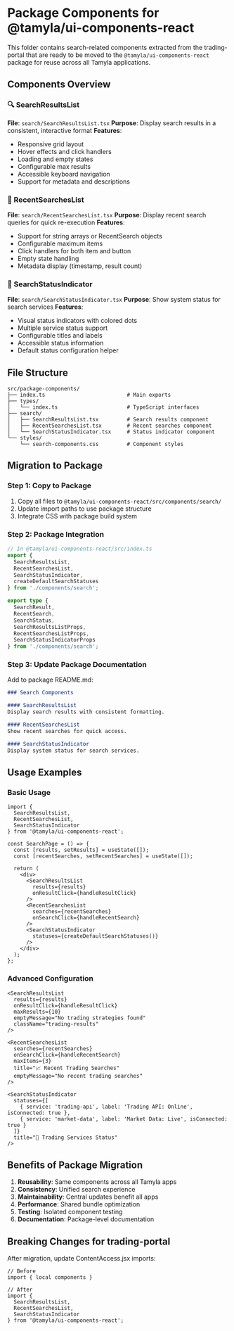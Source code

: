 # Package Components for @tamyla/ui-components-react

This folder contains search-related components extracted from the trading-portal that are ready to be moved to the `@tamyla/ui-components-react` package for reuse across all Tamyla applications.

## Components Overview

### 🔍 SearchResultsList
**File**: `search/SearchResultsList.tsx`
**Purpose**: Display search results in a consistent, interactive format
**Features**:
- Responsive grid layout
- Hover effects and click handlers
- Loading and empty states
- Configurable max results
- Accessible keyboard navigation
- Support for metadata and descriptions

### 🔄 RecentSearchesList  
**File**: `search/RecentSearchesList.tsx`
**Purpose**: Display recent search queries for quick re-execution
**Features**:
- Support for string arrays or RecentSearch objects
- Configurable maximum items
- Click handlers for both item and button
- Empty state handling
- Metadata display (timestamp, result count)

### 🔗 SearchStatusIndicator
**File**: `search/SearchStatusIndicator.tsx`
**Purpose**: Show system status for search services
**Features**:
- Visual status indicators with colored dots
- Multiple service status support
- Configurable titles and labels
- Accessible status information
- Default status configuration helper

## File Structure
```
src/package-components/
├── index.ts                          # Main exports
├── types/
│   └── index.ts                      # TypeScript interfaces
├── search/
│   ├── SearchResultsList.tsx         # Search results component
│   ├── RecentSearchesList.tsx        # Recent searches component
│   └── SearchStatusIndicator.tsx     # Status indicator component
└── styles/
    └── search-components.css         # Component styles
```

## Migration to Package

### Step 1: Copy to Package
1. Copy all files to `@tamyla/ui-components-react/src/components/search/`
2. Update import paths to use package structure
3. Integrate CSS with package build system

### Step 2: Package Integration
```typescript
// In @tamyla/ui-components-react/src/index.ts
export { 
  SearchResultsList,
  RecentSearchesList, 
  SearchStatusIndicator,
  createDefaultSearchStatuses 
} from './components/search';

export type {
  SearchResult,
  RecentSearch,
  SearchStatus,
  SearchResultsListProps,
  RecentSearchesListProps,
  SearchStatusIndicatorProps
} from './components/search';
```

### Step 3: Update Package Documentation
Add to package README.md:
```markdown
### Search Components

#### SearchResultsList
Display search results with consistent formatting.

#### RecentSearchesList  
Show recent searches for quick access.

#### SearchStatusIndicator
Display system status for search services.
```

## Usage Examples

### Basic Usage
```tsx
import { 
  SearchResultsList, 
  RecentSearchesList, 
  SearchStatusIndicator 
} from '@tamyla/ui-components-react';

const SearchPage = () => {
  const [results, setResults] = useState([]);
  const [recentSearches, setRecentSearches] = useState([]);
  
  return (
    <div>
      <SearchResultsList 
        results={results}
        onResultClick={handleResultClick}
      />
      <RecentSearchesList
        searches={recentSearches}
        onSearchClick={handleRecentSearch}
      />
      <SearchStatusIndicator
        statuses={createDefaultSearchStatuses()}
      />
    </div>
  );
};
```

### Advanced Configuration
```tsx
<SearchResultsList 
  results={results}
  onResultClick={handleResultClick}
  maxResults={10}
  emptyMessage="No trading strategies found"
  className="trading-results"
/>

<RecentSearchesList
  searches={recentSearches}
  onSearchClick={handleRecentSearch}
  maxItems={3}
  title="📈 Recent Trading Searches"
  emptyMessage="No recent trading searches"
/>

<SearchStatusIndicator
  statuses={[
    { service: 'trading-api', label: 'Trading API: Online', isConnected: true },
    { service: 'market-data', label: 'Market Data: Live', isConnected: true }
  ]}
  title="🔌 Trading Services Status"
/>
```

## Benefits of Package Migration

1. **Reusability**: Same components across all Tamyla apps
2. **Consistency**: Unified search experience
3. **Maintainability**: Central updates benefit all apps
4. **Performance**: Shared bundle optimization
5. **Testing**: Isolated component testing
6. **Documentation**: Package-level documentation

## Breaking Changes for trading-portal

After migration, update ContentAccess.jsx imports:
```tsx
// Before
import { local components }

// After  
import { 
  SearchResultsList,
  RecentSearchesList,
  SearchStatusIndicator 
} from '@tamyla/ui-components-react';
```
